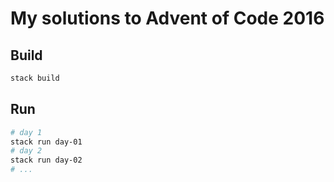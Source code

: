 # My solutions to Advent of Code 2016

## Build 
``` sh
stack build
```
## Run 
``` sh
# day 1
stack run day-01
# day 2
stack run day-02
# ...
```
